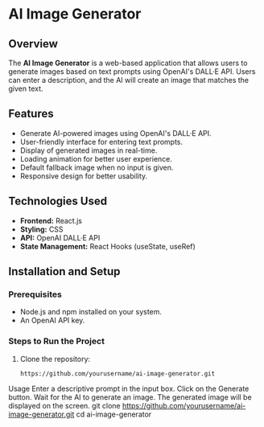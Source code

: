 # **AI Image Generator**

## **Overview**
The **AI Image Generator** is a web-based application that allows users to generate images based on text prompts using OpenAI's DALL·E API. Users can enter a description, and the AI will create an image that matches the given text.

## **Features**
- Generate AI-powered images using OpenAI's DALL·E API.
- User-friendly interface for entering text prompts.
- Display of generated images in real-time.
- Loading animation for better user experience.
- Default fallback image when no input is given.
- Responsive design for better usability.

## **Technologies Used**
- **Frontend:** React.js  
- **Styling:** CSS  
- **API:** OpenAI DALL·E API  
- **State Management:** React Hooks (useState, useRef)  

## **Installation and Setup**
### **Prerequisites**
- Node.js and npm installed on your system.
- An OpenAI API key.

### **Steps to Run the Project**
1. Clone the repository:
   ```sh
   https://github.com/yourusername/ai-image-generator.git

   
 Usage
Enter a descriptive prompt in the input box.
Click on the Generate button.
Wait for the AI to generate an image.
The generated image will be displayed on the screen.  git clone https://github.com/yourusername/ai-image-generator.git
   cd ai-image-generator
